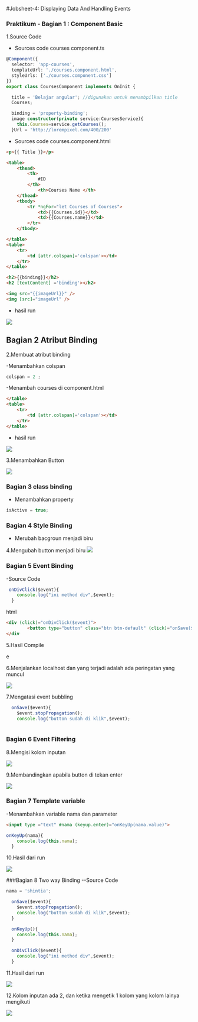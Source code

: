 #Jobsheet-4: Displaying Data And Handling Events 

### Praktikum - Bagian 1 : Component Basic 
1.Source Code 

* Sources code courses component.ts

```typescript 
@Component({
  selector: 'app-courses',
  templateUrl: './courses.component.html',
  styleUrls: ['./courses.component.css']
})
export class CoursesComponent implements OnInit {

  title = 'Belajar angular'; //digunakan untuk menambpilkan title
  Courses;

  binding = 'property-binding';
  image constructor(private service:CoursesService){  
    this.Courses=service.getCourses();
  }Url = 'http://lorempixel.com/400/200'

```

* Sources code courses.component.html


```html
<p>{{ Title }}</p>

<table>
	<thead>
		<th>
			#ID
		</th>
			<th>Courses Name </th>
	</thead>
	<tbody>
		<tr *ngFor="let Courses of Courses">
			<td>{{Courses.id}}</td>
			<td>{{Courses.name}}</td>
		</tr>
	</tbody>

</table>
<table>
	<tr>
		<td [attr.colspan]='colspan'></td>
	</tr>
</table>

<h2>{{binding}}</h2>
<h2 [textContent] ='binding'></h2>

<img src="{{imageUrl}}" />
<img [src]="imageUrl" />

```

* hasil run 

![](image\js4\1.jpg)

## Bagian 2 Atribut Binding 

2.Membuat atribut binding

 -Menambahkan colspan 

 ```typescript 
 colspan = 2 ;
 ```

 -Menambah courses di component.html 
 
```html 
</table>
<table>
	<tr>
		<td [attr.colspan]='colspan'></td>
	</tr>
</table>
```

* hasil run 

![](image\js4\2.jpg)

3.Menambahkan Button 

![](image\js4\3.jpg)

### Bagian 3 class binding 
- Menambahkan property 
```typescript 
isActive = true;
```

### Bagian 4 Style Binding 
- Merubah bacgroun menjadi biru 

4.Mengubah button menjadi biru 
![](image\js4\4.jpg)

### Bagian 5 Event Binding 
-Source Code 

```typescript
 onDivClick($event){
    console.log("ini method div",$event);
  }
```
html

```html
<div (click)="onDivClick($event)">
		<button type="button" class="btn btn-default" (click)="onSave($event)">button</button>
</div
```

5.Hasil Compile 

e[](image\js4\5.jpg)

6.Menjalankan localhost dan yang terjadi adalah ada peringatan yang muncul 

![](image\js4\6.jpg)


7.Mengatasi event bubbling 

```typescript
  onSave($event){
    $event.stopPropagation();
    console.log("button sudah di klik",$event);
  
```

### Bagian 6 Event Filtering 

8.Mengisi kolom inputan 

![](image\js4\8.jpg)

9.Membandingkan apabila button di tekan enter

![](image\js4\9.jpg)

### Bagian 7 Template variable 
-Menambahkan variable nama dan parameter

```html
<input type ="text" #nama (keyup.enter)="onKeyUp(nama.value)">
```

```typescript 
onKeyUp(nama){
    console.log(this.nama);
  }
```

10.Hasil dari run 

![](image\js4\10.jpg)

###Bagian 8 Two way Binding 
--Source Code 
```typescript
nama = 'shintia';

  onSave($event){
    $event.stopPropagation();
    console.log("button sudah di klik",$event);
  }

  onKeyUp(){
    console.log(this.nama);
  }

  onDivClick($event){
    console.log("ini method div",$event);
  }
```

11.Hasil dari run 

![](image\js4\11.jpg)

12.Kolom inputan ada 2, dan ketika mengetik 1 kolom yang kolom lainya mengikuti

![](image\js4\12.jpg)

